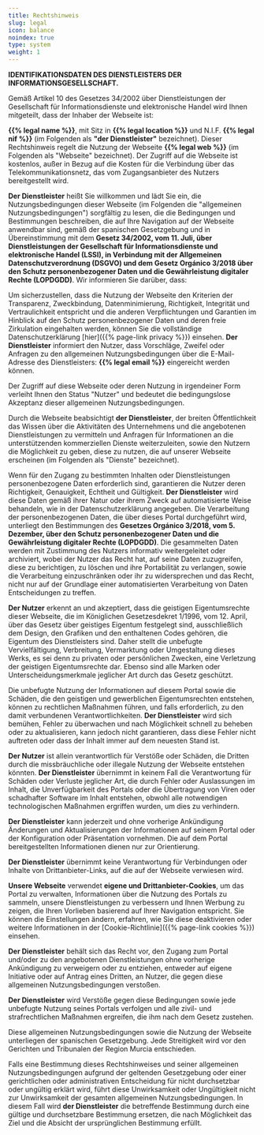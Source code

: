 ```yaml
---
title: Rechtshinweis
slug: legal
icon: balance
noindex: true
type: system
weight: 1
---
```


**IDENTIFIKATIONSDATEN DES DIENSTLEISTERS DER INFORMATIONSGESELLSCHAFT.**

Gemäß Artikel 10 des Gesetzes 34/2002 über Dienstleistungen der Gesellschaft für Informationsdienste und elektronische Handel wird Ihnen mitgeteilt, dass der Inhaber der Webseite ist:

**{{% legal name %}}**, mit Sitz in **{{% legal location %}}** und N.I.F. **{{% legal nif %}}** (im Folgenden als **"der Dienstleister"** bezeichnet). Dieser Rechtshinweis regelt die Nutzung der Webseite **{{% legal web %}}** (im Folgenden als "Webseite" bezeichnet). Der Zugriff auf die Webseite ist kostenlos, außer in Bezug auf die Kosten für die Verbindung über das Telekommunikationsnetz, das vom Zugangsanbieter des Nutzers bereitgestellt wird.

**Der Dienstleister** heißt Sie willkommen und lädt Sie ein, die Nutzungsbedingungen dieser Webseite (im Folgenden die "allgemeinen Nutzungsbedingungen") sorgfältig zu lesen, die die Bedingungen und Bestimmungen beschreiben, die auf Ihre Navigation auf der Webseite anwendbar sind, gemäß der spanischen Gesetzgebung und in Übereinstimmung mit dem **Gesetz 34/2002, vom 11. Juli, über Dienstleistungen der Gesellschaft für Informationsdienste und elektronische Handel (LSSI), in Verbindung mit der Allgemeinen Datenschutzverordnung (DSGVO) und dem Gesetz Orgánico 3/2018 über den Schutz personenbezogener Daten und die Gewährleistung digitaler Rechte (LOPDGDD)**. Wir informieren Sie darüber, dass:

Um sicherzustellen, dass die Nutzung der Webseite den Kriterien der Transparenz, Zweckbindung, Datenminimierung, Richtigkeit, Integrität und Vertraulichkeit entspricht und die anderen Verpflichtungen und Garantien im Hinblick auf den Schutz personenbezogener Daten und deren freie Zirkulation eingehalten werden, können Sie die vollständige Datenschutzerklärung [hier]({{% page-link privacy %}}) einsehen. **Der Dienstleister** informiert den Nutzer, dass Vorschläge, Zweifel oder Anfragen zu den allgemeinen Nutzungsbedingungen über die E-Mail-Adresse des Dienstleisters: **{{% legal email %}}** eingereicht werden können.

Der Zugriff auf diese Webseite oder deren Nutzung in irgendeiner Form verleiht Ihnen den Status "Nutzer" und bedeutet die bedingungslose Akzeptanz dieser allgemeinen Nutzungsbedingungen.

Durch die Webseite beabsichtigt **der Dienstleister**, der breiten Öffentlichkeit das Wissen über die Aktivitäten des Unternehmens und die angebotenen Dienstleistungen zu vermitteln und Anfragen für Informationen an die unterstützenden kommerziellen Dienste weiterzuleiten, sowie den Nutzern die Möglichkeit zu geben, diese zu nutzen, die auf unserer Webseite erscheinen (im Folgenden als "Dienste" bezeichnet).

Wenn für den Zugang zu bestimmten Inhalten oder Dienstleistungen personenbezogene Daten erforderlich sind, garantieren die Nutzer deren Richtigkeit, Genauigkeit, Echtheit und Gültigkeit. **Der Dienstleister** wird diese Daten gemäß ihrer Natur oder ihrem Zweck auf automatisierte Weise behandeln, wie in der Datenschutzerklärung angegeben. Die Verarbeitung der personenbezogenen Daten, die über dieses Portal durchgeführt wird, unterliegt den Bestimmungen des **Gesetzes Orgánico 3/2018, vom 5. Dezember, über den Schutz personenbezogener Daten und die Gewährleistung digitaler Rechte (LOPDGDD)**. Die gesammelten Daten werden mit Zustimmung des Nutzers informativ weitergeleitet oder archiviert, wobei der Nutzer das Recht hat, auf seine Daten zuzugreifen, diese zu berichtigen, zu löschen und ihre Portabilität zu verlangen, sowie die Verarbeitung einzuschränken oder ihr zu widersprechen und das Recht, nicht nur auf der Grundlage einer automatisierten Verarbeitung von Daten Entscheidungen zu treffen.

**Der Nutzer** erkennt an und akzeptiert, dass die geistigen Eigentumsrechte dieser Webseite, die im Königlichen Gesetzesdekret 1/1996, vom 12. April, über das Gesetz über geistiges Eigentum festgelegt sind, ausschließlich dem Design, den Grafiken und den enthaltenen Codes gehören, die Eigentum des Dienstleisters sind. Daher stellt die unbefugte Vervielfältigung, Verbreitung, Vermarktung oder Umgestaltung dieses Werks, es sei denn zu privaten oder persönlichen Zwecken, eine Verletzung der geistigen Eigentumsrechte dar. Ebenso sind alle Marken oder Unterscheidungsmerkmale jeglicher Art durch das Gesetz geschützt.

Die unbefugte Nutzung der Informationen auf diesem Portal sowie die Schäden, die den geistigen und gewerblichen Eigentumsrechten entstehen, können zu rechtlichen Maßnahmen führen, und falls erforderlich, zu den damit verbundenen Verantwortlichkeiten. **Der Dienstleister** wird sich bemühen, Fehler zu überwachen und nach Möglichkeit schnell zu beheben oder zu aktualisieren, kann jedoch nicht garantieren, dass diese Fehler nicht auftreten oder dass der Inhalt immer auf dem neuesten Stand ist.

**Der Nutzer** ist allein verantwortlich für Verstöße oder Schäden, die Dritten durch die missbräuchliche oder illegale Nutzung der Webseite entstehen könnten. **Der Dienstleister** übernimmt in keinem Fall die Verantwortung für Schäden oder Verluste jeglicher Art, die durch Fehler oder Auslassungen im Inhalt, die Unverfügbarkeit des Portals oder die Übertragung von Viren oder schadhafter Software im Inhalt entstehen, obwohl alle notwendigen technologischen Maßnahmen ergriffen wurden, um dies zu verhindern.

**Der Dienstleister** kann jederzeit und ohne vorherige Ankündigung Änderungen und Aktualisierungen der Informationen auf seinem Portal oder der Konfiguration oder Präsentation vornehmen. Die auf dem Portal bereitgestellten Informationen dienen nur zur Orientierung.

**Der Dienstleister** übernimmt keine Verantwortung für Verbindungen oder Inhalte von Drittanbieter-Links, auf die auf der Webseite verwiesen wird.

**Unsere Webseite** verwendet **eigene und Drittanbieter-Cookies**, um das Portal zu verwalten, Informationen über die Nutzung des Portals zu sammeln, unsere Dienstleistungen zu verbessern und Ihnen Werbung zu zeigen, die Ihren Vorlieben basierend auf Ihrer Navigation entspricht. Sie können die Einstellungen ändern, erfahren, wie Sie diese deaktivieren oder weitere Informationen in der [Cookie-Richtlinie]({{% page-link cookies %}}) einsehen.

**Der Dienstleister** behält sich das Recht vor, den Zugang zum Portal und/oder zu den angebotenen Dienstleistungen ohne vorherige Ankündigung zu verweigern oder zu entziehen, entweder auf eigene Initiative oder auf Antrag eines Dritten, an Nutzer, die gegen diese allgemeinen Nutzungsbedingungen verstoßen.

**Der Dienstleister** wird Verstöße gegen diese Bedingungen sowie jede unbefugte Nutzung seines Portals verfolgen und alle zivil- und strafrechtlichen Maßnahmen ergreifen, die ihm nach dem Gesetz zustehen.

Diese allgemeinen Nutzungsbedingungen sowie die Nutzung der Webseite unterliegen der spanischen Gesetzgebung. Jede Streitigkeit wird vor den Gerichten und Tribunalen der Region Murcia entschieden.

Falls eine Bestimmung dieses Rechtshinweises und seiner allgemeinen Nutzungsbedingungen aufgrund der geltenden Gesetzgebung oder einer gerichtlichen oder administrativen Entscheidung für nicht durchsetzbar oder ungültig erklärt wird, führt diese Unwirksamkeit oder Ungültigkeit nicht zur Unwirksamkeit der gesamten allgemeinen Nutzungsbedingungen. In diesem Fall wird **der Dienstleister** die betreffende Bestimmung durch eine gültige und durchsetzbare Bestimmung ersetzen, die nach Möglichkeit das Ziel und die Absicht der ursprünglichen Bestimmung erfüllt.
